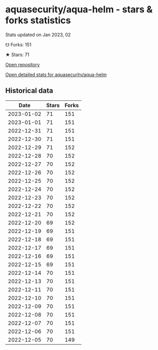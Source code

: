 # aquasecurity/aqua-helm - stars & forks statistics

Stats updated on Jan 2023, 02

☋ Forks: 151

★ Stars: 71

[Open repository](https://github.com/aquasecurity/aqua-helm)

[Open detailed stats for aquasecurity/aqua-helm](https://reviewgithub.com/rep/aquasecurity/aqua-helm)

## Historical data
| Date | Stars | Forks |
|------|-------|-------|
| 2023-01-02 | 71 | 151 | 
| 2023-01-01 | 71 | 151 | 
| 2022-12-31 | 71 | 151 | 
| 2022-12-30 | 71 | 151 | 
| 2022-12-29 | 71 | 152 | 
| 2022-12-28 | 70 | 152 | 
| 2022-12-27 | 70 | 152 | 
| 2022-12-26 | 70 | 152 | 
| 2022-12-25 | 70 | 152 | 
| 2022-12-24 | 70 | 152 | 
| 2022-12-23 | 70 | 152 | 
| 2022-12-22 | 70 | 152 | 
| 2022-12-21 | 70 | 152 | 
| 2022-12-20 | 69 | 152 | 
| 2022-12-19 | 69 | 151 | 
| 2022-12-18 | 69 | 151 | 
| 2022-12-17 | 69 | 151 | 
| 2022-12-16 | 69 | 151 | 
| 2022-12-15 | 69 | 151 | 
| 2022-12-14 | 70 | 151 | 
| 2022-12-13 | 70 | 151 | 
| 2022-12-11 | 70 | 151 | 
| 2022-12-10 | 70 | 151 | 
| 2022-12-09 | 70 | 151 | 
| 2022-12-08 | 70 | 151 | 
| 2022-12-07 | 70 | 151 | 
| 2022-12-06 | 70 | 151 | 
| 2022-12-05 | 70 | 149 | 

